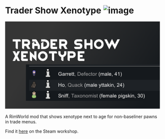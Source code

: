 # Trader Show Xenotype ![image](https://img.shields.io/endpoint.svg?url=https%3A%2F%2Fshieldsio-steam-workshop.jross.me%2F3007612546)

![image](About/Preview.png)

A RimWorld mod that shows xenotype next to age for non-baseliner pawns in trade menus.

Find it [here](https://steamcommunity.com/sharedfiles/filedetails/?id=3007612546) on the Steam workshop.
